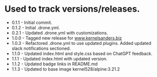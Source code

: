 # Used to track versions/releases.
* 0.1.1 - Initial commit.
* 0.1.2 - Initial .drone.yml.
* 0.2.1 - Updated .drone.yml with customizations.
* 1.0.0 - Tagged new release for www.kernelsanders.biz
* 1.0.3 - Refactored .drone.yml to use updated plugins.  Added updated slack notifications sectioned.
* 1.1.0 - Updated index.html and style.css based on ChatGPT feedback.
* 1.1.1 - Updated index.html with updated version.
* 1.1.2 - Updated badge links in README.md
* 1.1.3 - Updated to base image kernel528/alpine:3.21.2